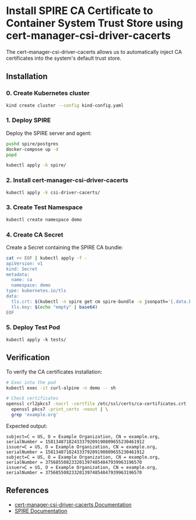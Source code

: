 # Install SPIRE CA Certificate to Container System Trust Store using cert-manager-csi-driver-cacerts

The cert-manager-csi-driver-cacerts allows us to automatically inject CA certificates into the system's default trust store.

## Installation

### 0. Create Kubernetes cluster
```bash
kind create cluster --config kind-config.yaml
```

### 1. Deploy SPIRE

Deploy the SPIRE server and agent:

```bash
pushd spire/postgres
docker-compose up -d
popd

kubectl apply -k spire/
```

### 2. Install cert-manager-csi-driver-cacerts

```bash
kubectl apply -k csi-driver-cacerts/
```

### 3. Create Test Namespace

```bash
kubectl create namespace demo
```

### 4. Create CA Secret

Create a Secret containing the SPIRE CA bundle:

```bash
cat << EOF | kubectl apply -f -
apiVersion: v1
kind: Secret
metadata:
  name: ca
  namespace: demo
type: kubernetes.io/tls
data:
  tls.crt: $(kubectl -n spire get cm spire-bundle -o jsonpath='{.data.bundle\.crt}' | base64 | tr -d '\n')
  tls.key: $(echo "empty" | base64)
EOF
```

### 5. Deploy Test Pod

```
kubectl apply -k tests/
```

## Verification

To verify the CA certificates installation:

```bash
# Exec into the pod
kubectl exec -it curl-alpine -n demo -- sh

# Check certificates
openssl crl2pkcs7 -nocrl -certfile /etc/ssl/certs/ca-certificates.crt | \
  openssl pkcs7 -print_certs -noout | \
  grep 'example.org'
```

Expected output:
```
subject=C = US, O = Example Organization, CN = example.org, serialNumber = 15813487182433379209190809655230461912
issuer=C = US, O = Example Organization, CN = example.org, serialNumber = 15813487182433379209190809655230461912
subject=C = US, O = Example Organization, CN = example.org, serialNumber = 3756855082332013974854847939963196570
issuer=C = US, O = Example Organization, CN = example.org, serialNumber = 3756855082332013974854847939963196570
```

## References 

- [cert-manager-csi-driver-cacerts Documentation](https://github.com/cert-manager/csi-driver-cacerts)
- [SPIRE Documentation](https://spiffe.io/docs/latest/try/getting-started-k8s/)